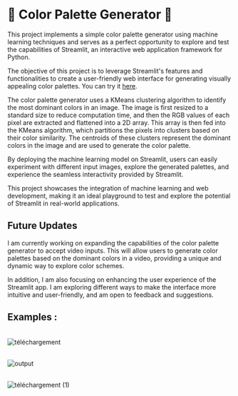 # 🎨 Color Palette Generator 🎨

This project implements a simple color palette generator using machine learning techniques and serves as a perfect opportunity to explore and test the capabilities of Streamlit, an interactive web application framework for Python. 

The objective of this project is to leverage Streamlit's features and functionalities to create a user-friendly web interface for generating visually appealing color palettes. You can try it [here](https://color-palette-generator-rt.streamlit.app/).

The color palette generator uses a KMeans clustering algorithm to identify the most dominant colors in an image. The image is first resized to a standard size to reduce computation time, and then the RGB values of each pixel are extracted and flattened into a 2D array. This array is then fed into the KMeans algorithm, which partitions the pixels into clusters based on their color similarity. The centroids of these clusters represent the dominant colors in the image and are used to generate the color palette.

By deploying the machine learning model on Streamlit, users can easily experiment with different input images, explore the generated palettes, and experience the seamless interactivity provided by Streamlit. 

This project showcases the integration of machine learning and web development, making it an ideal playground to test and explore the potential of Streamlit in real-world applications.

## Future Updates
I am currently working on expanding the capabilities of the color palette generator to accept video inputs. This will allow users to generate color palettes based on the dominant colors in a video, providing a unique and dynamic way to explore color schemes.

In addition, I am also focusing on enhancing the user experience of the Streamlit app. I am exploring different ways to make the interface more intuitive and user-friendly, and am open to feedback and suggestions.

## Examples : 

&nbsp;  
![téléchargement](https://github.com/Rayen2Z/Color-Palette-Generator/assets/93148057/3bb44840-f3a4-44d7-8aac-7c64d31a3de5)
&nbsp;  

&nbsp;  
![output](https://github.com/Rayen2Z/Color-Palette-Generator/assets/93148057/1d858c6a-2502-4388-942d-05ba24355c7c)
&nbsp; 

&nbsp;  
![téléchargement (1)](https://github.com/Rayen2Z/Color-Palette-Generator/assets/93148057/da564eed-4c95-4f03-8948-4655bfad9cdb)
&nbsp;  
